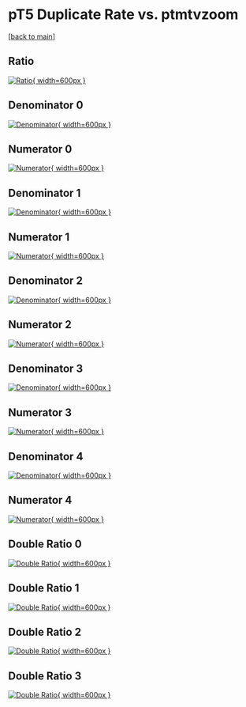 # pT5 Duplicate Rate vs. ptmtvzoom

[[back to main](./)]



## Ratio

[![Ratio](../mtv/var/pT5_duplrate_ptmtvzoom.png){ width=600px }](../mtv/var/pT5_duplrate_ptmtvzoom.pdf)

## Denominator 0

[![Denominator](../mtv/den/pT5_duplrate_ptmtvzoom_den0.png){ width=600px }](../mtv/den/pT5_duplrate_ptmtvzoom_den0.pdf)

## Numerator 0

[![Numerator](../mtv/num/pT5_duplrate_ptmtvzoom_num0.png){ width=600px }](../mtv/num/pT5_duplrate_ptmtvzoom_num0.pdf)

## Denominator 1

[![Denominator](../mtv/den/pT5_duplrate_ptmtvzoom_den1.png){ width=600px }](../mtv/den/pT5_duplrate_ptmtvzoom_den1.pdf)

## Numerator 1

[![Numerator](../mtv/num/pT5_duplrate_ptmtvzoom_num1.png){ width=600px }](../mtv/num/pT5_duplrate_ptmtvzoom_num1.pdf)

## Denominator 2

[![Denominator](../mtv/den/pT5_duplrate_ptmtvzoom_den2.png){ width=600px }](../mtv/den/pT5_duplrate_ptmtvzoom_den2.pdf)

## Numerator 2

[![Numerator](../mtv/num/pT5_duplrate_ptmtvzoom_num2.png){ width=600px }](../mtv/num/pT5_duplrate_ptmtvzoom_num2.pdf)

## Denominator 3

[![Denominator](../mtv/den/pT5_duplrate_ptmtvzoom_den3.png){ width=600px }](../mtv/den/pT5_duplrate_ptmtvzoom_den3.pdf)

## Numerator 3

[![Numerator](../mtv/num/pT5_duplrate_ptmtvzoom_num3.png){ width=600px }](../mtv/num/pT5_duplrate_ptmtvzoom_num3.pdf)

## Denominator 4

[![Denominator](../mtv/den/pT5_duplrate_ptmtvzoom_den4.png){ width=600px }](../mtv/den/pT5_duplrate_ptmtvzoom_den4.pdf)

## Numerator 4

[![Numerator](../mtv/num/pT5_duplrate_ptmtvzoom_num4.png){ width=600px }](../mtv/num/pT5_duplrate_ptmtvzoom_num4.pdf)

## Double Ratio 0

[![Double Ratio](../mtv/ratio/pT5_duplrate_ptmtvzoom_ratio0.png){ width=600px }](../mtv/ratio/pT5_duplrate_ptmtvzoom_ratio0.pdf)

## Double Ratio 1

[![Double Ratio](../mtv/ratio/pT5_duplrate_ptmtvzoom_ratio1.png){ width=600px }](../mtv/ratio/pT5_duplrate_ptmtvzoom_ratio1.pdf)

## Double Ratio 2

[![Double Ratio](../mtv/ratio/pT5_duplrate_ptmtvzoom_ratio2.png){ width=600px }](../mtv/ratio/pT5_duplrate_ptmtvzoom_ratio2.pdf)

## Double Ratio 3

[![Double Ratio](../mtv/ratio/pT5_duplrate_ptmtvzoom_ratio3.png){ width=600px }](../mtv/ratio/pT5_duplrate_ptmtvzoom_ratio3.pdf)

